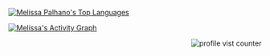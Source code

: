 <div>
<!-- github stats -->
<!-- p align="left"><a href="https://github.com/melpalhano/github-readme-stats"><img alt="Melissa Palhano's Github Stats" src="https://github-readme-stats.vercel.app/api?username=melpalhano&show_icons=true&count_private=true&theme=react&hide_border=true&bg_color=0D1117" /></a> -->

 <!-- most used languagens -->
<p align="left"><a href="https://github.com/melpalhano/github-readme-stats"><img alt="Melissa Palhano's Top Languages" src="https://github-readme-stats.vercel.app/api/top-langs/?username=melpalhano&langs_count=8&count_private=true&layout=compact&theme=react&hide_border=true&bg_color=0D1117" /></a>
</div>

<!-- grafico -->
<a href="https://github.com/melpalhano/github-readme-activity-graph"><img alt="Melissa's Activity Graph" src="https://activity-graph.herokuapp.com/graph?username=melpalhano&bg_color=0D1117&color=5BCDEC&line=5BCDEC&point=FFFFFF&hide_border=true" /></a>

<!--- gatinho programador 

    </samp>
    <p align="right">
    <img src="https://media.giphy.com/media/WUlplcMpOCEmTGBtBW/giphy.gif" width="150"> 

<!--- computador 

    <img align="left" height="200" src="https://media.giphy.com/media/ao9DUiTKH60XS/giphy.gif"/>

<!-- Profile vist counter -->
<p align="right"> <img src="https://komarev.com/ghpvc/?username=melpalhano" alt="profile vist counter" /> </p>  
<a href="https://github.com/melpalhano">


